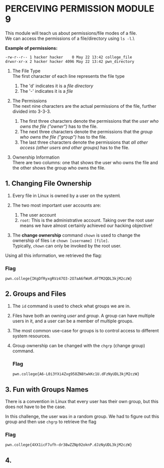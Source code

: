 # PERCEIVING PERMISSION MODULE 9
This module will teach us about permissions/file modes of a file.\
We can access the permissions of a file/directory using `ls -l`.\

**Example of permissions:**
```
-rw-r--r-- 1 hacker hacker    0 May 22 13:42 college_file
drwxr-xr-x 2 hacker hacker 4096 May 22 13:42 pwn_directory
```

1. The File Type\
   The first character of each line represents the file type
   1. The 'd' indicates it is a _file directory_
   2. The '-' indicates it is a _file_

2. The Permissions\
   The next nine characters are the actual permissions of the file, further divided into 3-3-3.
   1. The first three characters denote the permissions that the _user who owns the file ("owner")_ has to the file.
   2. The next three characters denote the permissions that the _group who owns the file ("group")_ has to the file.
   3. The last three characters denote the permissions that _all other access (other users and other groups)_ has to the file.

3. Ownership Information\
   There are two columns: one that shows the user who owns the file and the other shows the group who owns the file.


## 1. Changing File Ownership
  1. Every file in Linux is owned by a user on the system\
  2. The two most important user accounts are:
     1.  The user account
     2.  `root`: This is the administrative account. Taking over the root user means we have almost certainly achieved our hacking objective!
  
  4. The **change ownership** command `chown` is used to change the ownership of files i.e `chown [username] [file]`.\
     Typically, `chown` can only be invoked by the root user.
     
Using all this information, we retrieved the flag: 
  ### Flag
  `pwn.college{IKgDfRyxgRVz47O3-2O7aA6fWoM.dFTM2QDL3kjM2czW}`

## 2. Groups and Files
1. The `id` command is used to check what groups we are in.
2. Files have both an owning _user_ and _group_. A group can have multiple users in it, and a user can be a member of multiple groups.
3. The most common use-case for groups is to control access to different system resources.
4. Group ownership can be changed with the `chgrp` (change group) command.

   ### Flag
   `pwn.college{A6-L0i3YXi4Zxg958ZN8twkKc1U.dFzNyUDL3kjM2czW}`

## 3. Fun with Groups Names
There is a convention in Linux that every user has their own group, but this does not have to be the case. 

In this challenge, the user was in a random group. We had to figure out this group and then use `chgrp` to retrieve the flag

### Flag
`pwn.college{4XX1icF7ufh-dr38wZZNp92oknP.dJzNyUDL3kjM2czW}`

## 4. 
###
